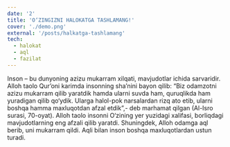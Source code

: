 ```yaml
---
date: '2'
title: 'O‘ZINGIZNI HALOKATGA TASHLAMANG!'
cover: './demo.png'
external: '/posts/halkatga-tashlamang'
tech:
  - halokat
  - aql
  - fazilat
---
```


Inson – bu dunyoning azizu mukarram xilqati, mavjudotlar ichida sarvaridir. Alloh taolo Qur’oni karimda insonning sha’nini bayon qilib: “Biz odamzotni azizu mukarram qilib yaratdik hamda ularni suvda ham, quruqlikda ham yuradigan qilib qo‘ydik. Ularga halol-pok narsalardan rizq ato etib, ularni boshqa hamma maxluqotdan afzal etdik”,- deb marhamat qilgan (Al-Isro surasi, 70-oyat).
Alloh taolo insonni O‘zining yer yuzidagi xalifasi, borliqdagi mavjudotlarning eng afzali qilib yaratdi. Shuningdek, Alloh odamga aql berib, uni mukarram qildi. Aqli bilan inson boshqa maxluqotlardan ustun turadi.
